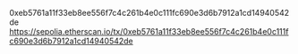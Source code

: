 0xeb5761a11f33eb8ee556f7c4c261b4e0c111fc690e3d6b7912a1cd14940542de
https://sepolia.etherscan.io/tx/0xeb5761a11f33eb8ee556f7c4c261b4e0c111fc690e3d6b7912a1cd14940542de
